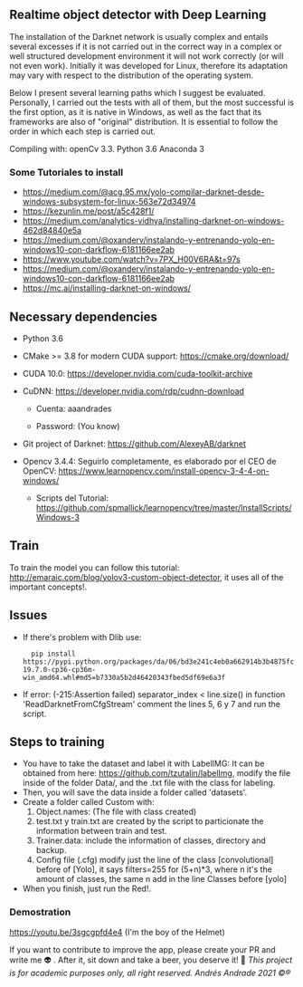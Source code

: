 ## Realtime object detector with Deep Learning

The installation of the Darknet network is usually complex and entails several excesses if it is not carried out in the correct way in a complex or well structured development environment it will not work correctly (or will not even work). Initially it was developed for Linux, therefore its adaptation may vary with respect to the distribution of the operating system.

Below I present several learning paths which I suggest be evaluated. Personally, I carried out the tests with all of them, but the most successful is the first option, as it is native in Windows, as well as the fact that its frameworks are also of "original" distribution. It is essential to follow the order in which each step is carried out.

Compiling with:
openCv 3.3.
Python 3.6
Anaconda 3

### Some Tutoriales to install
- https://medium.com/@acg.95.mx/yolo-compilar-darknet-desde-windows-subsystem-for-linux-563e72d34974 
- https://kezunlin.me/post/a5c428f1/
- https://medium.com/analytics-vidhya/installing-darknet-on-windows-462d84840e5a 
- https://medium.com/@oxanderv/instalando-y-entrenando-yolo-en-windows10-con-darkflow-6181166ee2ab 
- https://www.youtube.com/watch?v=7PX_H00V6RA&t=97s 
- https://medium.com/@oxanderv/instalando-y-entrenando-yolo-en-windows10-con-darkflow-6181166ee2ab 
- https://mc.ai/installing-darknet-on-windows/ 


## Necessary dependencies

- Python 3.6

- CMake >= 3.8 for modern CUDA support: https://cmake.org/download/

- CUDA 10.0: https://developer.nvidia.com/cuda-toolkit-archive

- CuDNN: https://developer.nvidia.com/rdp/cudnn-download 

  - Cuenta: aaandrades
  
  - Password: (You know)
  
- Git project of Darknet: https://github.com/AlexeyAB/darknet

- Opencv 3.4.4: Seguirlo completamente, es elaborado por el CEO de OpenCV: https://www.learnopencv.com/install-opencv-3-4-4-on-windows/
  - Scripts del Tutorial: https://github.com/spmallick/learnopencv/tree/master/InstallScripts/Windows-3

## Train
To train the model you can follow this tutorial: http://emaraic.com/blog/yolov3-custom-object-detector, it uses all of the important concepts!.

## Issues
- If there's problem with Dlib use:

  ```
    pip install https://pypi.python.org/packages/da/06/bd3e241c4eb0a662914b3b4875fc52dd176a9db0d4a2c915ac2ad8800e9e/dlib-19.7.0-cp36-cp36m-win_amd64.whl#md5=b7330a5b2d46420343fbed5df69e6a3f
  ```

- If error: (-215:Assertion failed) separator_index < line.size() in function 'ReadDarknetFromCfgStream' 
comment the lines 5, 6 y 7 and run the script.

## Steps to training
 - You have to take the dataset and label it with LabelIMG: It can be obtained from here: https://github.com/tzutalin/labelImg, modify the file inside of the folder Data/, and the .txt file with the class for labeling.
 - Then, you will save the data inside a folder called 'datasets'.
 - Create a folder called Custom with:
    1) Object.names: (The file with class created)
    2) test.txt y train.txt are created by the script to particionate the information between train and test.
    3) Trainer.data: include the information of classes, directory and backup.
    4) Config file (.cfg) modify just the line of the class [convolutional] before of [Yolo], it says filters=255 for (5+n)*3, where n it's the amount of classes, the same  n add in the line Classes before [yolo]
 - When you finish, just run the Red!.

### Demostration

https://youtu.be/3sgcgpfd4e4 (I'm the boy of the Helmet)

If you want to contribute to improve the app, please create your PR and write me :alien: . After it, sit down and take a beer, you deserve it! :beers:
*This project is for academic purposes only, all right reserved. Andrés Andrade 2021 :copyright::registered:*

